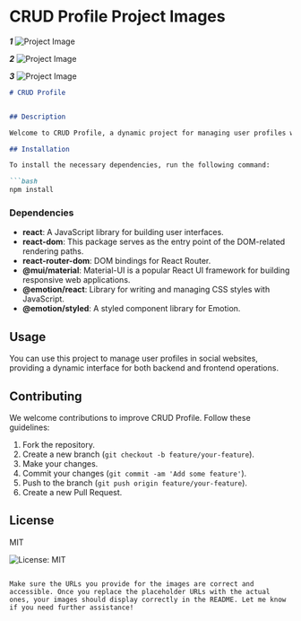 # CRUD Profile Project Images

***1***
![Project Image](https://github.com/maaz-official/CRUD-Profile/assets/161757387/0c508e40-07ce-498e-99bc-5d9f6b02c2a9)

***2***
![Project Image](https://github.com/maaz-official/CRUD-Profile/assets/161757387/ef835ada-fc26-44dd-ade2-b4d21c5eb50a)

***3***
![Project Image](https://github.com/maaz-official/CRUD-Profile/assets/161757387/005e72af-9ae4-4fbf-ae45-5c794b8b58c7)

```markdown
# CRUD Profile


## Description

Welcome to CRUD Profile, a dynamic project for managing user profiles with full CRUD functionalities.

## Installation

To install the necessary dependencies, run the following command:

```bash
npm install
```

### Dependencies

- **react**: A JavaScript library for building user interfaces.
- **react-dom**: This package serves as the entry point of the DOM-related rendering paths.
- **react-router-dom**: DOM bindings for React Router.
- **@mui/material**: Material-UI is a popular React UI framework for building responsive web applications.
- **@emotion/react**: Library for writing and managing CSS styles with JavaScript.
- **@emotion/styled**: A styled component library for Emotion.

## Usage

You can use this project to manage user profiles in social websites, providing a dynamic interface for both backend and frontend operations.

## Contributing

We welcome contributions to improve CRUD Profile. Follow these guidelines:

1. Fork the repository.
2. Create a new branch (`git checkout -b feature/your-feature`).
3. Make your changes.
4. Commit your changes (`git commit -am 'Add some feature'`).
5. Push to the branch (`git push origin feature/your-feature`).
6. Create a new Pull Request.

## License

MIT

![License: MIT](https://img.shields.io/badge/License-MIT-yellow.svg)
```

Make sure the URLs you provide for the images are correct and accessible. Once you replace the placeholder URLs with the actual ones, your images should display correctly in the README. Let me know if you need further assistance!
